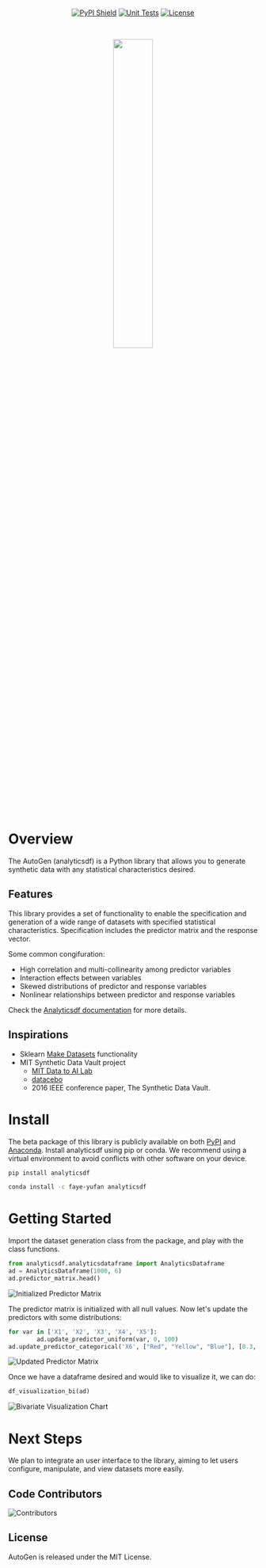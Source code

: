 <div align="center">
<br/>

[![PyPI Shield](https://img.shields.io/pypi/v/analyticsdf?color=blue)](https://pypi.org/project/analyticsdf/)
[![Unit Tests](https://github.com/Faye-yufan/analytics-dataset/actions/workflows/unit.yml/badge.svg?branch=main)](https://github.com/Faye-yufan/analytics-dataset/actions/workflows/unit.yml?query=branch%3Amain)
[![License](https://img.shields.io/github/license/Faye-yufan/analytics-dataset)](https://pypi.python.org/pypi/SDV)

<div align="center">
<br/>
<p align="center">
<a href="https://github.com/Faye-yufan/analytics-dataset/">
<img align="center" width=40% src="https://github.com/Faye-yufan/analytics-dataset/blob/edit-readme/docs/images/autogen-logo.png"></img>
</a>
</p>
</div>

</div>

# Overview
The AutoGen (analyticsdf) is a Python library that allows you to generate synthetic data with any statistical characteristics desired.

## Features
This library provides a set of functionality to enable the specification and generation of a wide range of datasets with specified statistical characteristics. Specification includes the predictor matrix and the response vector.

Some common congifuration:
* High correlation and multi-collinearity among predictor variables
* Interaction effects between variables
* Skewed distributions of predictor and response variables
* Nonlinear relationships between predictor and response variables

Check the [Analyticsdf documentation](https://faye-yufan.github.io/analytics-dataset/) for more details.

## Inspirations
* Sklearn [Make Datasets](https://scikit-learn.org/stable/datasets/sample_generators.html) functionality
* MIT Synthetic Data Vault project
  * [MIT Data to AI Lab](https://dai.lids.mit.edu/)
  * [datacebo](https://datacebo.com/)
  * 2016 IEEE conference paper, The Synthetic Data Vault. 


# Install
The beta package of this library is publicly available on both [PyPI](https://pypi.org/project/analyticsdf/) and [Anaconda](https://anaconda.org/faye-yufan/analyticsdf).
Install analyticsdf using pip or conda. We recommend using a virtual environment to avoid conflicts with other software on your device.

```bash
pip install analyticsdf
```

```bash
conda install -c faye-yufan analyticsdf
```

# Getting Started
Import the dataset generation class from the package, and play with the class functions.

```python
from analyticsdf.analyticsdataframe import AnalyticsDataframe
ad = AnalyticsDataframe(1000, 6)
ad.predictor_matrix.head()
```

![Initialized Predictor Matrix](https://github.com/Faye-yufan/analytics-dataset/blob/edit-readme/docs/images/initialized-predictor-matrix.png)

The predictor matrix is initialized with all null values.
Now let's update the predictors with some distributions:

```python
for var in ['X1', 'X2', 'X3', 'X4', 'X5']:
        ad.update_predictor_uniform(var, 0, 100)
ad.update_predictor_categorical('X6', ["Red", "Yellow", "Blue"], [0.3, 0.4, 0.3])
```

![Updated Predictor Matrix](https://github.com/Faye-yufan/analytics-dataset/blob/edit-readme/docs/images/updated-predictor-matrix.png)

Once we have a dataframe desired and would like to visualize it, we can do:

```python
df_visualization_bi(ad)
```

![Bivariate Visualization Chart](https://github.com/Faye-yufan/analytics-dataset/blob/edit-readme/docs/images/bivariate-vis.png)


# Next Steps
We plan to integrate an user interface to the library, aiming to let users configure, manipulate, and view datasets more easily.


## Code Contributors
![Contributors](https://github.com/Faye-yufan/analytics-dataset/blob/edit-readme/docs/images/contributors.png)

## License
AutoGen is released under the MIT License.





